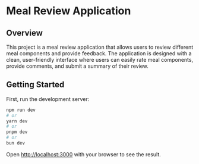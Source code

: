 # Meal Review Application

## Overview
This project is a meal review application that allows users to review different meal components and provide feedback. The application is designed with a clean, user-friendly interface where users can easily rate meal components, provide comments, and submit a summary of their review.

## Getting Started

First, run the development server:

```bash
npm run dev
# or
yarn dev
# or
pnpm dev
# or
bun dev
```

Open [http://localhost:3000](http://localhost:3000) with your browser to see the result.
